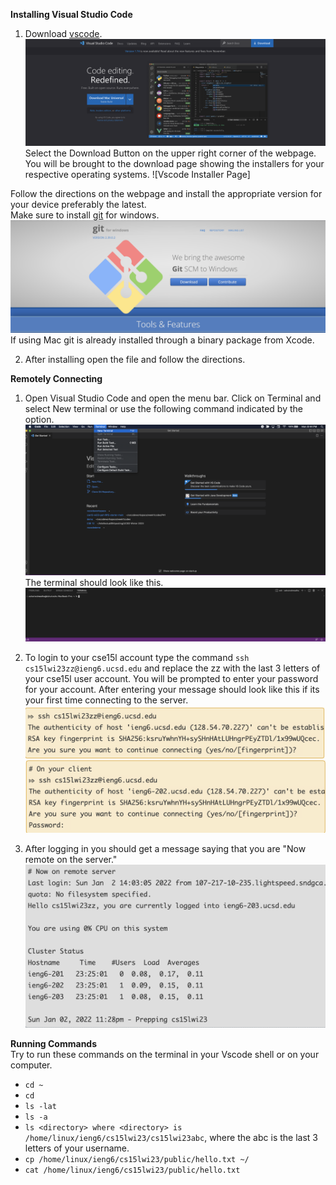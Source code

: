 **Installing Visual Studio Code**
1. Download [vscode](https://code.visualstudio.com/). 
![Vscode Download Page](Vscode.png)
Select the Download Button on the upper right corner of the webpage. You will be brought to the download page showing the installers for your respective operating systems. 
![Vscode Installer Page]

Follow the directions on the webpage and install the appropriate version for your device preferably the latest.   
Make sure to install [git](https://gitforwindows.org/) for windows.  
![git](git.png)
If using Mac git is already installed through a binary package from Xcode. 

2. After installing open the file and follow the directions.

**Remotely Connecting**
1. Open Visual Studio Code and open the menu bar. Click on Terminal and select New terminal or use the following command indicated by the option.  
![New Terminal](Terminal.png)  
The terminal should look like this.
![terminalwindow](terminaltab.png)


2. To login to your cse15l account type the command `ssh cs15lwi23zz@ieng6.ucsd.edu` and replace the zz with the last 3 letters of your cse15l user account. You will be prompted to enter your password for your account. After entering your message should look like this if its your first time connecting to the server.
![serverlog1](serverlog1.png)
![serverlog2](serverlog2.png)

3. After logging in you should get a message saying that you are "Now remote on the server."
![serverconnected](connected.png)

**Running Commands**  
Try to run these commands on the terminal in your Vscode shell or on your computer.  
* `cd ~`
* `cd`
* `ls -lat`
* `ls -a`
* `ls <directory> where <directory> is /home/linux/ieng6/cs15lwi23/cs15lwi23abc`, where the abc is the last 3 letters of your username.
* `cp /home/linux/ieng6/cs15lwi23/public/hello.txt ~/`
* `cat /home/linux/ieng6/cs15lwi23/public/hello.txt`





